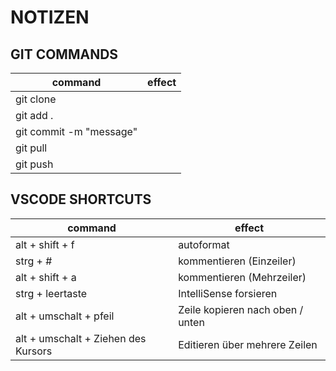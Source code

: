 # NOTIZEN

## GIT COMMANDS

| command | effect |
| --------- | --------|
| git clone | |
| git add . | |
| git commit -m "message" |     |
| git pull |   |
| git push  |   |

## VSCODE SHORTCUTS

| command | effect |
| ------- | ------ |
| alt + shift + f | autoformat |
| strg + # | kommentieren (Einzeiler)|
| alt + shift + a | kommentieren (Mehrzeiler)|
| strg + leertaste | IntelliSense forsieren|
| alt + umschalt + pfeil | Zeile kopieren nach oben / unten|
| alt + umschalt + Ziehen des Kursors | Editieren über mehrere Zeilen|
